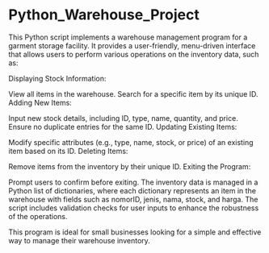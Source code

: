 # Python_Warehouse_Project

This Python script implements a warehouse management program for a garment storage facility. It provides a user-friendly, menu-driven interface that allows users to perform various operations on the inventory data, such as:

Displaying Stock Information:

View all items in the warehouse.
Search for a specific item by its unique ID.
Adding New Items:

Input new stock details, including ID, type, name, quantity, and price.
Ensure no duplicate entries for the same ID.
Updating Existing Items:

Modify specific attributes (e.g., type, name, stock, or price) of an existing item based on its ID.
Deleting Items:

Remove items from the inventory by their unique ID.
Exiting the Program:

Prompt users to confirm before exiting.
The inventory data is managed in a Python list of dictionaries, where each dictionary represents an item in the warehouse with fields such as nomorID, jenis, nama, stock, and harga. The script includes validation checks for user inputs to enhance the robustness of the operations.

This program is ideal for small businesses looking for a simple and effective way to manage their warehouse inventory.
